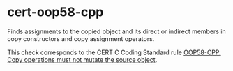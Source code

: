 # cert-oop58-cpp

Finds assignments to the copied object and its direct or indirect
members in copy constructors and copy assignment operators.

This check corresponds to the CERT C Coding Standard rule [OOP58-CPP.
Copy operations must not mutate the source
object](https://wiki.sei.cmu.edu/confluence/display/cplusplus/OOP58-CPP.+Copy+operations+must+not+mutate+the+source+object).
